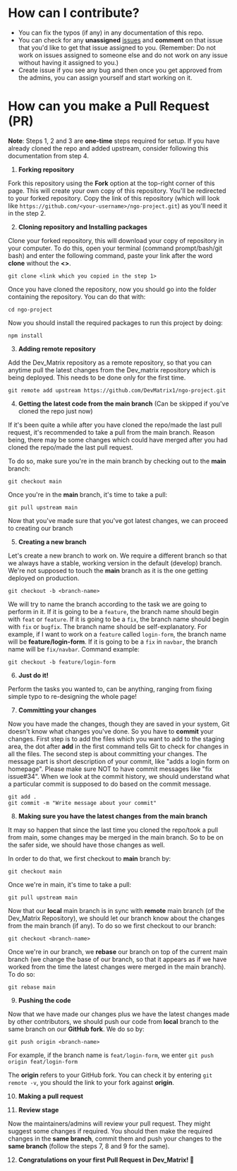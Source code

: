 # How can I contribute?

- You can fix the typos (if any) in any documentation of this repo.
- You can check for any **unassigned** [issues](https://github.com/DevMatrix1/ngo-project/issues) and **comment** on that issue that you'd like to get that issue assigned to you. (Remember: Do not work on issues assigned to someone else and do not work on any issue without having it assigned to you.)
- Create issue if you see any bug and then once you get approved from the admins, you can assign yourself and start working on it.

# How can you make a **Pull Request** (PR)

**Note**: Steps 1, 2 and 3 are **one-time** steps required for setup. If you have already cloned the repo and added upstream, consider following this documentation from step 4.

1. **Forking repository**

Fork this repository using the **Fork** option at the top-right corner of this page. This will create your own copy of this repository. You'll be redirected to your forked repository. Copy the link of this repository (which will look like `https://github.com/<your-username>/ngo-project.git`) as you'll need it in the step 2.

2. **Cloning repository and Installing packages**

Clone your forked repository, this will download your copy of repository in your computer. To do this, open your terminal (command prompt/bash/git bash) and enter the following command, paste your link after the word **clone** without the **<>**.

```
git clone <link which you copied in the step 1>
```

Once you have cloned the repository, now you should go into the folder containing the repository. You can do that with:
```
cd ngo-project
```

Now you should install the required packages to run this project by doing:
```
npm install
```

3. **Adding remote repository**

Add the Dev_Matrix repository as a remote repository, so that you can anytime pull the latest changes from the Dev_matrix repository which is being deployed. This needs to be done only for the first time.

```
git remote add upstream https://github.com/DevMatrix1/ngo-project.git
```

4. **Getting the latest code from the main branch** (Can be skipped if you've cloned the repo just now)

If it's been quite a while after you have cloned the repo/made the last pull request, it's recommended to take a pull from the main branch. Reason being, there may be some changes which could have merged after you had cloned the repo/made the last pull request.

To do so, make sure you're in the main branch by checking out to the **main** branch:

```
git checkout main
```

Once you're in the **main** branch, it's time to take a pull:

```
git pull upstream main
```

Now that you've made sure that you've got latest changes, we can proceed to creating our branch

5. **Creating a new branch**

Let's create a new branch to work on. We require a different branch so that we always have a stable, working version in the default (develop) branch. We're not supposed to touch the **main** branch as it is the one getting deployed on production.

```
git checkout -b <branch-name>
```

We will try to name the branch according to the task we are going to perform in it. If it is going to be a `feature`, the branch name should begin with `feat` or `feature`. If it is going to be a `fix`, the branch name should begin with `fix` or `bugfix`. The branch name should be self-explanatory.
For example, if I want to work on a `feature` called `login-form`, the branch name will be **feature/login-form**. If it is going to be a `fix` in `navbar`, the branch name will be `fix/navbar`.
Command example:

```
git checkout -b feature/login-form
```

6. **Just do it!**

Perform the tasks you wanted to, can be anything, ranging from fixing simple typo to re-designing the whole page!

7. **Committing your changes**

Now you have made the changes, though they are saved in your system, Git doesn't know what changes you've done. So you have to **commit** your changes. First step is to add the files which you want to add to the staging area, the dot after **add** in the first command tells Git to check for changes in all the files. The second step is about committing your changes. The message part is short description of your commit, like "adds a login form on homepage". Please make sure NOT to have commit messages like "fix issue#34". When we look at the commit history, we should understand what a particular commit is supposed to do based on the commit message.

```
git add .
git commit -m "Write message about your commit"
```

8. **Making sure you have the latest changes from the main branch**

It may so happen that since the last time you cloned the repo/took a pull from main, some changes may be merged in the main branch. So to be on the safer side, we should have those changes as well.

In order to do that, we first checkout to **main** branch by:

```
git checkout main
```

Once we're in main, it's time to take a pull:

```
git pull upstream main
```

Now that our **local** main branch is in sync with **remote** main branch (of the Dev_Matrix Repository), we should let our branch know about the changes from the main branch (if any). To do so we first checkout to our branch:

```
git checkout <branch-name>
```

Once we're in our branch, we **rebase** our branch on top of the current main branch (we change the base of our branch, so that it appears as if we have worked from the time the latest changes were merged in the main branch). To do so:

```
git rebase main
```

9. **Pushing the code**

Now that we have made our changes plus we have the latest changes made by other contributors, we should push our code from **local** branch to the same branch on our **GitHub fork**. We do so by:

```
git push origin <branch-name>
```

For example, if the branch name is `feat/login-form`, we enter `git push origin feat/login-form`

The **origin** refers to your GitHub fork. You can check it by entering `git remote -v`, you should the link to your fork against **origin**.

10. **Making a pull request**

11. **Review stage**

Now the maintainers/admins will review your pull request. They might suggest some changes if required. You should then make the required changes in the **same branch**, commit them and push your changes to the **same branch** (follow the steps 7, 8 and 9 for the same).

12. **Congratulations on your first Pull Request in Dev_Matrix! 🎉**
